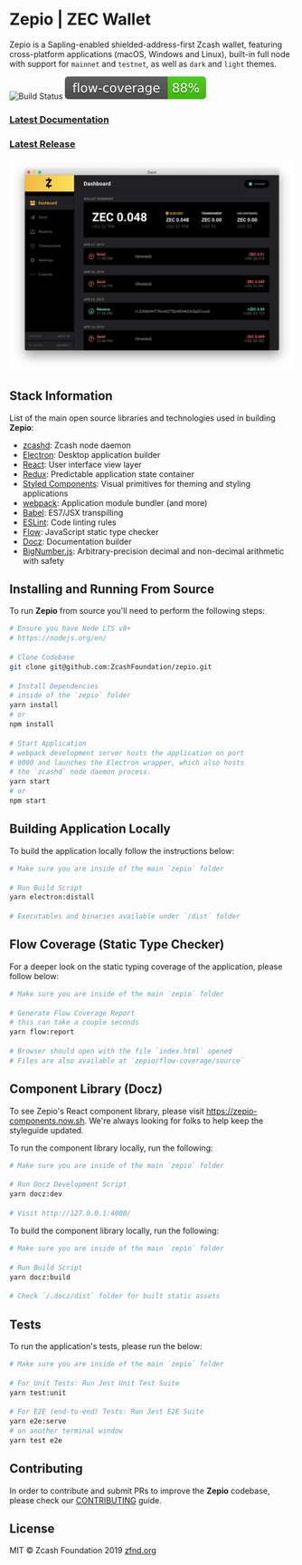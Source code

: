 # Zepio | ZEC Wallet

Zepio is a Sapling-enabled shielded-address-first Zcash wallet, featuring cross-platform applications (macOS, Windows and Linux), built-in full node with support for `mainnet` and `testnet`, as well as `dark` and `light` themes.

![Build Status](https://app.bitrise.io/app/a5bc7a8391d5501b/status.svg?token=SOuGNc3Qf9rCj3Osl-eHyQ&branch=master)
![Flow Coverage](./public/flow-coverage-badge.svg)

### [Latest Documentation](https://zepiowallet.com)

### [Latest Release](https://github.com/ZcashFoundation/zepio/releases)

![Zepio Wallet](https://raw.githubusercontent.com/ZcashFoundation/zepio-docs/develop/docz/assets/dashboard.png)

## Stack Information

List of the main open source libraries and technologies used in building **Zepio**:

- [zcashd](https://github.com/zcash/zcash): Zcash node daemon
- [Electron](https://github.com/electron/electron): Desktop application builder
- [React](https://facebook.github.io/react/): User interface view layer
- [Redux](http://redux.js.org/): Predictable application state container
- [Styled Components](https://www.styled-components.com/): Visual primitives for theming and styling applications
- [webpack](http://webpack.github.io/): Application module bundler (and more)
- [Babel](http://babeljs.io/): ES7/JSX transpilling
- [ESLint](http://eslint.org/): Code linting rules
- [Flow](https://flow.org): JavaScript static type checker
- [Docz](https://docz.site): Documentation builder
- [BigNumber.js](https://github.com/MikeMcl/bignumber.js#readme): Arbitrary-precision decimal and non-decimal arithmetic with safety

## Installing and Running From Source

To run **Zepio** from source you'll need to perform the following steps:
```bash
# Ensure you have Node LTS v8+
# https://nodejs.org/en/

# Clone Codebase
git clone git@github.com:ZcashFoundation/zepio.git

# Install Dependencies
# inside of the `zepio` folder
yarn install
# or
npm install

# Start Application
# webpack development server hosts the application on port
# 8080 and launches the Electron wrapper, which also hosts
# the `zcashd` node daemon process.
yarn start
# or
npm start
```

## Building Application Locally

To build the application locally follow the instructions below:
```bash
# Make sure you are inside of the main `zepio` folder

# Run Build Script
yarn electron:distall

# Executables and binaries available under `/dist` folder
```

## Flow Coverage (Static Type Checker)

For a deeper look on the static typing coverage of the application, please follow below:
```bash
# Make sure you are inside of the main `zepio` folder

# Generate Flow Coverage Report
# this can take a couple seconds
yarn flow:report

# Browser should open with the file `index.html` opened
# Files are also available at `zepio/flow-coverage/source`
```

## Component Library (Docz)

To see Zepio's React component library, please visit https://zepio-components.now.sh. We're always looking for folks to help keep the styleguide updated.

To run the component library locally, run the following:
```bash
# Make sure you are inside of the main `zepio` folder

# Run Docz Development Script
yarn docz:dev

# Visit http://127.0.0.1:4000/
```

To build the component library locally, run the following:
```bash
# Make sure you are inside of the main `zepio` folder

# Run Build Script
yarn docz:build

# Check `/.docz/dist` folder for built static assets
```

## Tests

To run the application's tests, please run the below:
```bash
# Make sure you are inside of the main `zepio` folder

# For Unit Tests: Run Jest Unit Test Suite
yarn test:unit

# For E2E (end-to-end) Tests: Run Jest E2E Suite
yarn e2e:serve
# on another terminal window
yarn test e2e
```

## Contributing

In order to contribute and submit PRs to improve the **Zepio** codebase, please check our [CONTRIBUTING](https://github.com/ZcashFoundation/zepio/blob/master/CONTRIBUTING.md) guide.

## License

MIT © Zcash Foundation 2019 [zfnd.org](zfnd.org)
